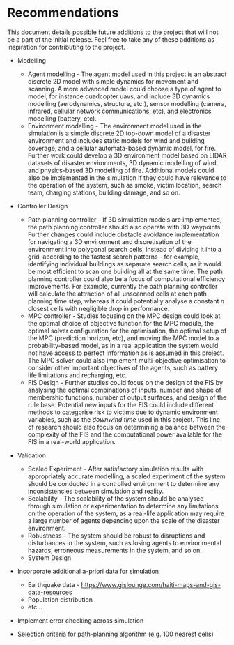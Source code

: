 # Recommendations

This document details possible future additions to the project that will not be a part of the initial release.
Feel free to take any of these additions as inspiration for contributing to the project.

* Modelling
  * Agent modelling - The agent model used in this project is an abstract discrete 2D model with simple dynamics for movement and scanning.
A more advanced model could choose a type of agent to model, for instance quadcopter uavs, and include 3D dynamics modelling (aerodynamics, structure, etc.), sensor modelling (camera, infrared, cellular network communications, etc), and electronics modelling (battery, etc).
  * Environment modelling - The environment model used in the simulation is a simple discrete 2D top-down model of a disaster environment and includes static models for wind and building coverage, and a cellular automata-based dynamic model, for fire.
Further work could develop a 3D environment model based on LIDAR datasets of disaster environments, 3D dynamic modelling of wind, and physics-based 3D modelling of fire.
Additional models could also be implemented in the simulation if they could have relevance to the operation of the system, such as smoke, victim location, search team, charging stations, building damage, and so on.
* Controller Design
  * Path planning controller - If 3D simulation models are implemented, the path planning controller should also operate with 3D waypoints.
Further changes could include obstacle avoidance implementation for navigating a 3D environment and discretisation of the environment into polygonal search cells, instead of dividing it into a grid, according to the fastest search patterns - for example, identifying individual buildings as separate search cells, as it would be most efficient to scan one building all at the same time.
The path planning controller could also be a focus of computational efficiency improvements.
For example, currently the path planning controller will calculate the attraction of all unscanned cells at each path planning time step, whereas it could potentially analyse a constant *n* closest cells with negligible drop in performance.
  * MPC controller - Studies focusing on the MPC design could look at the optimal choice of objective function for the MPC module, the optimal solver configuration for the optimisation, the optimal setup of the MPC (prediction horizon, etc), and moving the MPC model to a probability-based model, as in a real application the system would not have access to perfect information as is assumed in this project.
The MPC solver could also implement multi-objective optimisation to consider other important objectives of the agents, such as battery life limitations and recharging, etc.
  * FIS Design - Further studies could focus on the design of the FIS by analysing the optimal combinations of inputs, number and shape of membership functions, number of output surfaces, and design of the rule base.
Potential new inputs for the FIS could include different methods to categorise risk to victims due to dynamic environment variables, such as the *downwind time* used in this project.
This line of research should also focus on determining a balance between the complexity of the FIS and the computational power available for the FIS in a real-world application.
* Validation
  * Scaled Experiment - After satisfactory simulation results with appropriately accurate modelling, a scaled experiment of the system should be conducted in a controlled environment to determine any inconsistencies between simulation and reality.
  * Scalability - The scalability of the system should be analysed through simulation or experimentation to determine any limitations on the operation of the system, as a real-life application may require a large number of agents depending upon the scale of the disaster environment.
  * Robustness - The system should be robust to disruptions and disturbances in the system, such as losing agents to environmental hazards, erroneous measurements in the system, and so on.
  * System Design
 
* Incorporate additional a-priori data for simulation
  * Earthquake data - https://www.gislounge.com/haiti-maps-and-gis-data-resources
  * Population distribution
  * etc...
* Implement error checking across simulation
* Selection criteria for path-planning algorithm (e.g. 100 nearest cells)
